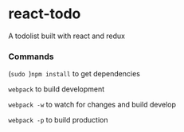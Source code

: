# react-todo
A todolist built with react and redux

### Commands

(`sudo `)`npm install` to get dependencies

`webpack` to build development

`webpack -w` to watch for changes and build develop

`webpack -p` to build production
